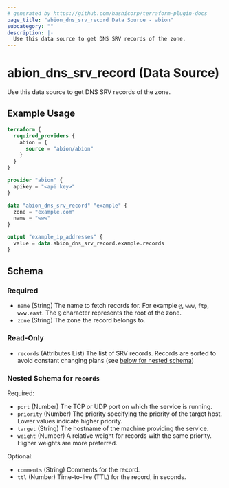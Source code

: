 ```yaml
---
# generated by https://github.com/hashicorp/terraform-plugin-docs
page_title: "abion_dns_srv_record Data Source - abion"
subcategory: ""
description: |-
  Use this data source to get DNS SRV records of the zone.
---
```


# abion_dns_srv_record (Data Source)

Use this data source to get DNS SRV records of the zone.

## Example Usage

```terraform
terraform {
  required_providers {
    abion = {
      source = "abion/abion"
    }
  }
}

provider "abion" {
  apikey = "<api key>"
}

data "abion_dns_srv_record" "example" {
  zone = "example.com"
  name = "www"
}

output "example_ip_addresses" {
  value = data.abion_dns_srv_record.example.records
}
```

<!-- schema generated by tfplugindocs -->
## Schema

### Required

- `name` (String) The name to fetch records for. For example `@`, `www`, `ftp`, `www.east`. The `@` character represents the root of the zone.
- `zone` (String) The zone the record belongs to.

### Read-Only

- `records` (Attributes List) The list of SRV records. Records are sorted to avoid constant changing plans (see [below for nested schema](#nestedatt--records))

<a id="nestedatt--records"></a>
### Nested Schema for `records`

Required:

- `port` (Number) The TCP or UDP port on which the service is running.
- `priority` (Number) The priority specifying the priority of the target host. Lower values indicate higher priority.
- `target` (String) The hostname of the machine providing the service.
- `weight` (Number) A relative weight for records with the same priority. Higher weights are more preferred.

Optional:

- `comments` (String) Comments for the record.
- `ttl` (Number) Time-to-live (TTL) for the record, in seconds.
